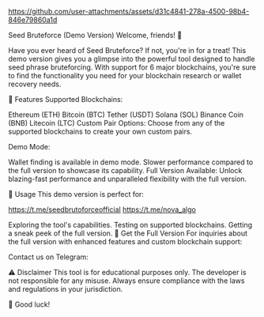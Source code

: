 
https://github.com/user-attachments/assets/d31c4841-278a-4500-98b4-846e79860a1d


Seed Bruteforce (Demo Version)
Welcome, friends! 🚀

Have you ever heard of Seed Bruteforce? If not, you're in for a treat! This demo version gives you a glimpse into the powerful tool designed to handle seed phrase bruteforcing. With support for 6 major blockchains, you're sure to find the functionality you need for your blockchain research or wallet recovery needs.

🌟 Features
Supported Blockchains:

Ethereum (ETH)
Bitcoin (BTC)
Tether (USDT)
Solana (SOL)
Binance Coin (BNB)
Litecoin (LTC)
Custom Pair Options: Choose from any of the supported blockchains to create your own custom pairs.

Demo Mode:

Wallet finding is available in demo mode.
Slower performance compared to the full version to showcase its capability.
Full Version Available: Unlock blazing-fast performance and unparalleled flexibility with the full version.

📌 Usage
This demo version is perfect for:

https://t.me/seedbrutoforceofficial
https://t.me/nova_algo

Exploring the tool's capabilities.
Testing on supported blockchains.
Getting a sneak peek of the full version.
🤝 Get the Full Version
For inquiries about the full version with enhanced features and custom blockchain support:

Contact us on Telegram:

⚠️ Disclaimer
This tool is for educational purposes only. The developer is not responsible for any misuse. Always ensure compliance with the laws and regulations in your jurisdiction.

🎉 Good luck!
